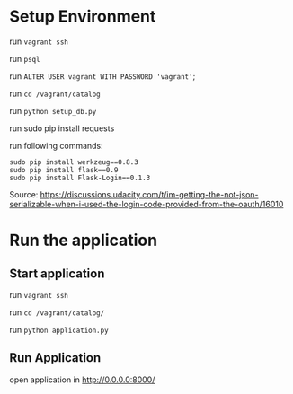 # Setup Environment

run `vagrant ssh`

run `psql`

run `ALTER USER vagrant WITH PASSWORD 'vagrant'`;

run `cd /vagrant/catalog`

run `python setup_db.py`

run sudo pip install requests

run following commands:

```
sudo pip install werkzeug==0.8.3
sudo pip install flask==0.9
sudo pip install Flask-Login==0.1.3
```

Source: https://discussions.udacity.com/t/im-getting-the-not-json-serializable-when-i-used-the-login-code-provided-from-the-oauth/16010

# Run the application

## Start application

run `vagrant ssh`

run `cd /vagrant/catalog/`

run `python application.py`

## Run Application

open application in http://0.0.0.0:8000/
